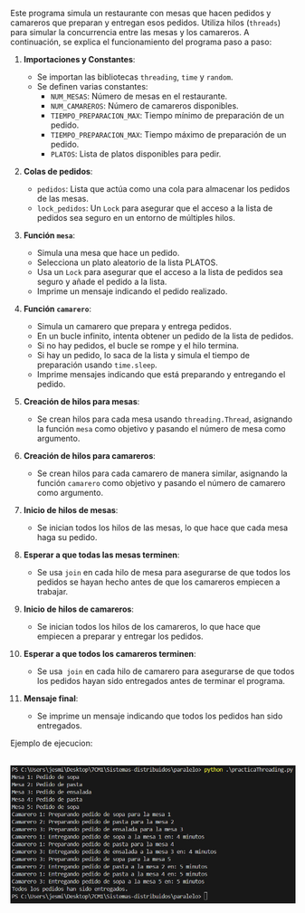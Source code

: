 Este programa simula un restaurante con mesas que hacen pedidos y camareros que preparan y entregan esos pedidos. Utiliza hilos (`threads`) para simular la concurrencia entre las mesas y los camareros. A continuación, se explica el funcionamiento del programa paso a paso:

1. **Importaciones y Constantes**:
   
   - Se importan las bibliotecas `threading`, `time` y `random`.
   - Se definen varias constantes:
     - `NUM_MESAS`: Número de mesas en el restaurante.
     - `NUM_CAMAREROS`: Número de camareros disponibles.
     - `TIEMPO_PREPARACION_MAX`: Tiempo mínimo de preparación de un pedido.
     - `TIEMPO_PREPARACION_MAX`: Tiempo máximo de preparación de un pedido.
     - `PLATOS`: Lista de platos disponibles para pedir.

2. **Colas de pedidos**:
   
   - `pedidos`: Lista que actúa como una cola para almacenar los pedidos de las mesas.
   - `lock_pedidos`: Un `Lock` para asegurar que el acceso a la lista de pedidos sea seguro en un entorno de múltiples hilos.

3. **Función `mesa`**:
   
   - Simula una mesa que hace un pedido.
   - Selecciona un plato aleatorio de la lista PLATOS.
   - Usa un `Lock` para asegurar que el acceso a la lista de pedidos sea seguro y añade el pedido a la lista.
   - Imprime un mensaje indicando el pedido realizado.

4. **Función `camarero`**:
   
   - Simula un camarero que prepara y entrega pedidos.
   - En un bucle infinito, intenta obtener un pedido de la lista de pedidos.
   - Si no hay pedidos, el bucle se rompe y el hilo termina.
   - Si hay un pedido, lo saca de la lista y simula el tiempo de preparación usando `time.sleep`.
   - Imprime mensajes indicando que está preparando y entregando el pedido.

5. **Creación de hilos para mesas**:
   
   - Se crean hilos para cada mesa usando `threading.Thread`, asignando la función `mesa` como objetivo y pasando el número de mesa como argumento.

6. **Creación de hilos para camareros**:
   
   - Se crean hilos para cada camarero de manera similar, asignando la función `camarero` como objetivo y pasando el número de camarero como argumento.

7. **Inicio de hilos de mesas**:
   
   - Se inician todos los hilos de las mesas, lo que hace que cada mesa haga su pedido.

8. **Esperar a que todas las mesas terminen**:
   
   - Se usa `join` en cada hilo de mesa para asegurarse de que todos los pedidos se hayan hecho antes de que los camareros empiecen a trabajar.

9. **Inicio de hilos de camareros**:
   
   - Se inician todos los hilos de los camareros, lo que hace que empiecen a preparar y entregar los pedidos.

10. **Esperar a que todos los camareros terminen**:
    
    - Se usa` join` en cada hilo de camarero para asegurarse de que todos los pedidos hayan sido entregados antes de terminar el programa.

11. **Mensaje final**:
    
    - Se imprime un mensaje indicando que todos los pedidos han sido entregados.

Ejemplo de ejecucion: 

  ![](.\evidencia_practica_threading.png)
